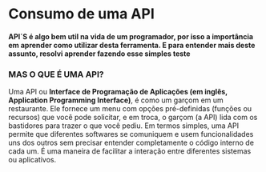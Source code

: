 <h1>Consumo de uma API</h1>

<h4>API´S é algo bem util na vida de um programador, por isso a importância em aprender como utilizar desta ferramenta. E para entender mais deste assunto, resolvi aprender fazendo esse simples teste</h4>

<h3>MAS O QUE É UMA API?</h3> 

<p>Uma API ou <strong>Interface de Programação de Aplicações (em inglês, Application Programming Interface)</strong>, é como um garçom em um restaurante. Ele fornece um menu com opções pré-definidas (funções ou recursos) que você pode solicitar, e em troca, o garçom (a API) lida com os bastidores para trazer o que você pediu. Em termos simples, uma API permite que diferentes softwares se comuniquem e usem funcionalidades uns dos outros sem precisar entender completamente o código interno de cada um. É uma maneira de facilitar a interação entre diferentes sistemas ou aplicativos.</p>

